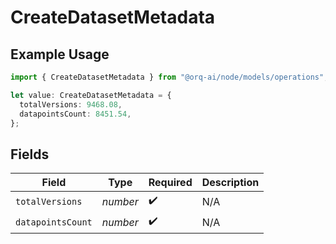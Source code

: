 # CreateDatasetMetadata

## Example Usage

```typescript
import { CreateDatasetMetadata } from "@orq-ai/node/models/operations";

let value: CreateDatasetMetadata = {
  totalVersions: 9468.08,
  datapointsCount: 8451.54,
};
```

## Fields

| Field              | Type               | Required           | Description        |
| ------------------ | ------------------ | ------------------ | ------------------ |
| `totalVersions`    | *number*           | :heavy_check_mark: | N/A                |
| `datapointsCount`  | *number*           | :heavy_check_mark: | N/A                |